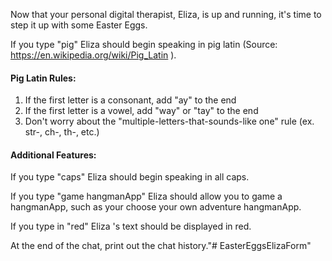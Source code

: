 
Now that your personal digital therapist, Eliza, is up and running, it's time to step it up with some Easter Eggs.

 

If you type "pig" Eliza should begin speaking in pig latin (Source: https://en.wikipedia.org/wiki/Pig_Latin ).

#### Pig Latin Rules: 
1. If the first letter is a consonant, add "ay" to the end
2. If the first letter is a vowel, add "way" or "tay" to the end
3. Don't worry about the "multiple-letters-that-sounds-like one" rule (ex. str-, ch-, th-, etc.)

#### Additional Features:

If you type "caps" Eliza should begin speaking in all caps.

If you type "game hangmanApp" Eliza should allow you to game a hangmanApp, such as your choose your own adventure hangmanApp.

If you type in "red" Eliza 's text should be displayed in red. 

At the end of the chat, print out the chat history."# EasterEggsElizaForm" 
